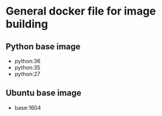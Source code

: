 # General docker file for image building
## Python base image
- python:36  
- python:35
- python:27
## Ubuntu base image
- base:1604
